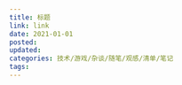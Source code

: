 ```yaml
---
title: 标题
link: link
date: 2021-01-01
posted: 
updated: 
categories: 技术/游戏/杂谈/随笔/观感/清单/笔记
tags: 
---
```


## 

